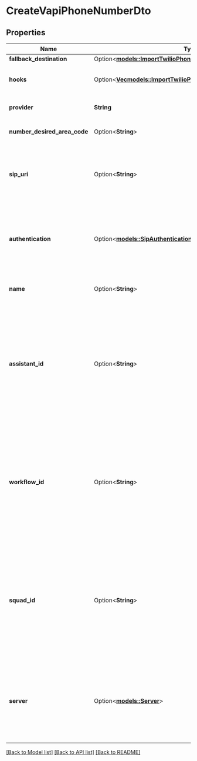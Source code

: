 # CreateVapiPhoneNumberDto

## Properties

Name | Type | Description | Notes
------------ | ------------- | ------------- | -------------
**fallback_destination** | Option<[**models::ImportTwilioPhoneNumberDtoFallbackDestination**](ImportTwilioPhoneNumberDTO_fallbackDestination.md)> |  | [optional]
**hooks** | Option<[**Vec<models::ImportTwilioPhoneNumberDtoHooksInner>**](ImportTwilioPhoneNumberDTO_hooks_inner.md)> | This is the hooks that will be used for incoming calls to this phone number. | [optional]
**provider** | **String** | This is to create free SIP phone numbers on Vapi. | 
**number_desired_area_code** | Option<**String**> | This is the area code of the phone number to purchase. | [optional]
**sip_uri** | Option<**String**> | This is the SIP URI of the phone number. You can SIP INVITE this. The assistant attached to this number will answer.  This is case-insensitive. | [optional]
**authentication** | Option<[**models::SipAuthentication**](SipAuthentication.md)> | This enables authentication for incoming SIP INVITE requests to the `sipUri`.  If not set, any username/password to the 401 challenge of the SIP INVITE will be accepted. | [optional]
**name** | Option<**String**> | This is the name of the phone number. This is just for your own reference. | [optional]
**assistant_id** | Option<**String**> | This is the assistant that will be used for incoming calls to this phone number.  If neither `assistantId`, `squadId` nor `workflowId` is set, `assistant-request` will be sent to your Server URL. Check `ServerMessage` and `ServerMessageResponse` for the shape of the message and response that is expected. | [optional]
**workflow_id** | Option<**String**> | This is the workflow that will be used for incoming calls to this phone number.  If neither `assistantId`, `squadId`, nor `workflowId` is set, `assistant-request` will be sent to your Server URL. Check `ServerMessage` and `ServerMessageResponse` for the shape of the message and response that is expected. | [optional]
**squad_id** | Option<**String**> | This is the squad that will be used for incoming calls to this phone number.  If neither `assistantId`, `squadId`, nor `workflowId` is set, `assistant-request` will be sent to your Server URL. Check `ServerMessage` and `ServerMessageResponse` for the shape of the message and response that is expected. | [optional]
**server** | Option<[**models::Server**](Server.md)> | This is where Vapi will send webhooks. You can find all webhooks available along with their shape in ServerMessage schema.  The order of precedence is:  1. assistant.server 2. phoneNumber.server 3. org.server | [optional]

[[Back to Model list]](../README.md#documentation-for-models) [[Back to API list]](../README.md#documentation-for-api-endpoints) [[Back to README]](../README.md)


